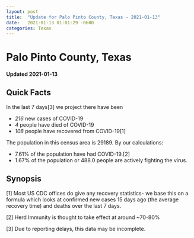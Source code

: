 ```yaml
---
layout: post
title:  "Update for Palo Pinto County, Texas - 2021-01-13"
date:   2021-01-13 01:01:29 -0600
categories: Texas
---
```


# Palo Pinto County, Texas
#### Updated 2021-01-13

## Quick Facts

In the last 7 days[3] we project there have been
- *216* new cases of COVID-19
- *4* people have died of COVID-19
- *108* people have recovered from COVID-19[1]

The population in this census area is 29189. By our calculations:
- 7.61% of the population have had COVID-19.[2]
- 1.67% of the population or 488.0 people are actively fighting the virus.

## Synopsis




[1] Most US CDC offices do give any recovery statistics- we base this on a formula which looks at confirmed new cases
15 days ago (the average recovery time) and deaths over the last 7 days.

[2] Herd Immunity is thought to take effect at around ~70-80%

[3] Due to reporting delays, this data may be incomplete.
 
    